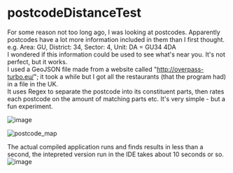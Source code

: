 # postcodeDistanceTest
For some reason not too long ago, I was looking at postcodes. Apparently postcodes have a lot more information included in them than I first thought.  
e.g. Area: GU, District: 34, Sector: 4, Unit: DA = GU34 4DA  
I wondered if this information could be used to see what's near you. It's not perfect, but it works.  
I used a GeoJSON file made from a website called "http://overpass-turbo.eu/"; it took a while but I got all the restaurants (that the program had) in a file in the UK.  
It uses Regex to separate the postcode into its constituent parts, then rates each postcode on the amount of matching parts etc. It's very simple - but a fun experiment.  

![image](https://user-images.githubusercontent.com/43852724/116799002-1a4a9a80-aaed-11eb-8fc2-f17955841860.png)


![postcode_map](https://user-images.githubusercontent.com/43852724/116798964-ac9e6e80-aaec-11eb-9e38-4eb3789144b7.png)


The actual compiled application runs and finds results in less than a second, the intepreted version run in the IDE takes about 10 seconds or so.
![image](https://user-images.githubusercontent.com/43852724/116799044-8200e580-aaed-11eb-96fa-f88459f4902f.png)
